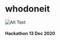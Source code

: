# whodoneit

![Alt Text](https://media.giphy.com/media/2gtoSIzdrSMFO/giphy.gif)

#### Hackathon  13 Dec 2020
